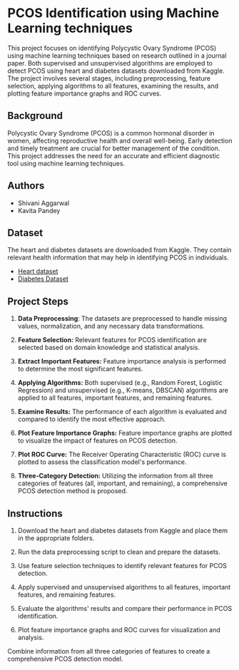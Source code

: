 
# PCOS Identification using Machine Learning techniques 

This project focuses on identifying Polycystic Ovary Syndrome (PCOS) using machine learning techniques based on research outlined in a journal paper. Both supervised and unsupervised algorithms are employed to detect PCOS using heart and diabetes datasets downloaded from Kaggle. The project involves several stages, including preprocessing, feature selection, applying algorithms to all features, examining the results, and plotting feature importance graphs and ROC curves.


## Background 
Polycystic Ovary Syndrome (PCOS) is a common hormonal disorder in women, affecting reproductive health and overall well-being. Early detection and timely treatment are crucial for better management of the condition. This project addresses the need for an accurate and efficient diagnostic tool using machine learning techniques.
## Authors

- Shivani Aggarwal 
- Kavita Pandey 


## Dataset
The heart and diabetes datasets are downloaded from Kaggle. They contain relevant health information that may help in identifying PCOS in individuals.

- [Heart dataset](https://www.kaggle.com/datasets/johnsmith88/heart-disease-dataset)
- [Diabetes Dataset](https://www.kaggle.com/datasets/akshaydattatraykhare/diabetes-dataset)

## Project Steps
1. **Data Preprocessing**: The datasets are preprocessed to handle missing values, normalization, and any necessary data transformations.

2. **Feature Selection:** Relevant features for PCOS identification are selected based on domain knowledge and statistical analysis.

3. **Extract Important Features:** Feature importance analysis is performed to determine the most significant features.

4. **Applying Algorithms:** Both supervised (e.g., Random Forest, Logistic Regression) and unsupervised (e.g., K-means, DBSCAN) algorithms are applied to all features, important features, and remaining features.

5. **Examine Results:** The performance of each algorithm is evaluated and compared to identify the most effective approach.

6. **Plot Feature Importance Graphs:** Feature importance graphs are plotted to visualize the impact of features on PCOS detection.

7. **Plot ROC Curve:** The Receiver Operating Characteristic (ROC) curve is plotted to assess the classification model's performance.

8. **Three-Category Detection:** Utilizing the information from all three categories of features (all, important, and remaining), a comprehensive PCOS detection method is proposed.

## Instructions
1. Download the heart and diabetes datasets from Kaggle and place them in the appropriate folders.

2. Run the data preprocessing script to clean and prepare the datasets.

3. Use feature selection techniques to identify relevant features for PCOS detection.

4. Apply supervised and unsupervised algorithms to all features, important features, and remaining features.

5. Evaluate the algorithms' results and compare their performance in PCOS identification.

6. Plot feature importance graphs and ROC curves for visualization and analysis.

Combine information from all three categories of features to create a comprehensive PCOS detection model.
